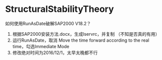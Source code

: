 # StructuralStabilityTheory

如何使用RunAsDate破解SAP2000 V18.2？  
1. 根据SAP2000安装方法.docx，生成lservrc，并复制 （不知是否真的有用）
2. 运行RunAsDate，取消 Move the time forward according to the real time，勾选Immediate Mode
3. 修改绝对时间为2016/12/1，太早太晚都不行

